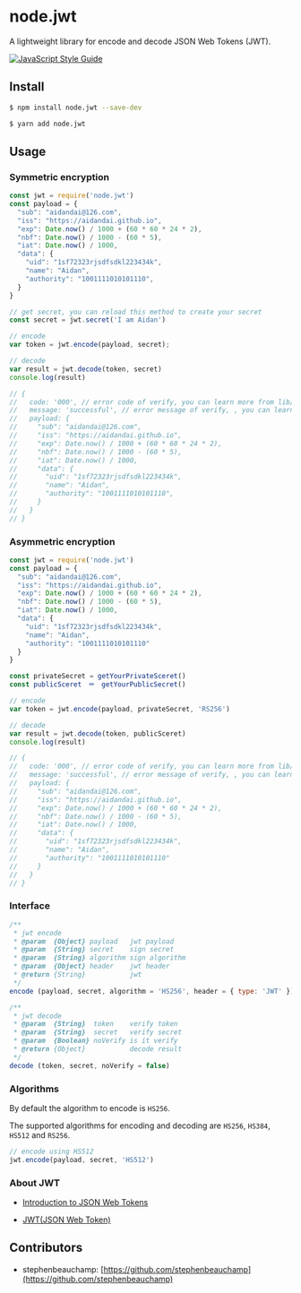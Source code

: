 # node.jwt

A lightweight library for encode and decode JSON Web Tokens (JWT).

[![JavaScript Style Guide](https://cdn.rawgit.com/feross/standard/master/badge.svg)](https://github.com/feross/standard)

## Install

```bash
$ npm install node.jwt --save-dev

$ yarn add node.jwt
```

## Usage

### Symmetric encryption

```javascript
const jwt = require('node.jwt')
const payload = {
  "sub": "aidandai@126.com",
  "iss": "https://aidandai.github.io",
  "exp": Date.now() / 1000 + (60 * 60 * 24 * 2),
  "nbf": Date.now() / 1000 - (60 * 5),
  "iat": Date.now() / 1000,
  "data": {
    "uid": "1sf72323rjsdfsdkl223434k",
    "name": "Aidan",
    "authority": "1001111010101110",
  }
}

// get secret, you can reload this method to create your secret
const secret = jwt.secret('I am Aidan')

// encode
var token = jwt.encode(payload, secret);

// decode
var result = jwt.decode(token, secret)
console.log(result)

// {
//   code: '000', // error code of verify, you can learn more from lib/jwt.js
//   message: 'successful', // error message of verify, , you can learn more from lib/jwt.js
//   payload: {
//     "sub": "aidandai@126.com",
//     "iss": "https://aidandai.github.io",
//     "exp": Date.now() / 1000 + (60 * 60 * 24 * 2),
//     "nbf": Date.now() / 1000 - (60 * 5),
//     "iat": Date.now() / 1000,
//     "data": {
//       "uid": "1sf72323rjsdfsdkl223434k",
//       "name": "Aidan",
//       "authority": "1001111010101110",
//     }
//   }
// }
```

### Asymmetric encryption

```javascript
const jwt = require('node.jwt')
const payload = {
  "sub": "aidandai@126.com",
  "iss": "https://aidandai.github.io",
  "exp": Date.now() / 1000 + (60 * 60 * 24 * 2),
  "nbf": Date.now() / 1000 - (60 * 5),
  "iat": Date.now() / 1000,
  "data": {
    "uid": "1sf72323rjsdfsdkl223434k",
    "name": "Aidan",
    "authority": "1001111010101110"
  }
}

const privateSecret = getYourPrivateSceret()
const publicSceret　＝　getYourPublicSecret()

// encode
var token = jwt.encode(payload, privateSecret, 'RS256')

// decode
var result = jwt.decode(token, publicSceret)
console.log(result)

// {
//   code: '000', // error code of verify, you can learn more from lib/jwt.js
//   message: 'successful', // error message of verify, , you can learn more from lib/jwt.js
//   payload: {
//     "sub": "aidandai@126.com",
//     "iss": "https://aidandai.github.io",
//     "exp": Date.now() / 1000 + (60 * 60 * 24 * 2),
//     "nbf": Date.now() / 1000 - (60 * 5),
//     "iat": Date.now() / 1000,
//     "data": {
//       "uid": "1sf72323rjsdfsdkl223434k",
//       "name": "Aidan",
//       "authority": "1001111010101110"
//     }
//   }
// }
```

### Interface

```javascript
/**
 * jwt encode
 * @param  {Object} payload   jwt payload
 * @param  {String} secret    sign secret
 * @param  {String} algorithm sign algorithm
 * @param  {Object} header    jwt header
 * @return {String}           jwt
 */
encode (payload, secret, algorithm = 'HS256', header = { type: 'JWT' })

/**
 * jwt decode
 * @param  {String}  token    verify token
 * @param  {String}  secret   verify secret
 * @param  {Boolean} noVerify is it verify
 * @return {Object}           decode result
 */
decode (token, secret, noVerify = false)
```

### Algorithms

By default the algorithm to encode is `HS256`.

The supported algorithms for encoding and decoding are `HS256`, `HS384`, `HS512` and `RS256`.

```javascript
// encode using HS512
jwt.encode(payload, secret, 'HS512')
```

### About JWT

- [Introduction to JSON Web Tokens](https://jwt.io/introduction/)

- [JWT(JSON Web Token)](http://self-issued.info/docs/draft-jones-json-web-token.html)

##  Contributors

- stephenbeauchamp: [https://github.com/stephenbeauchamp](https://github.com/stephenbeauchamp)
